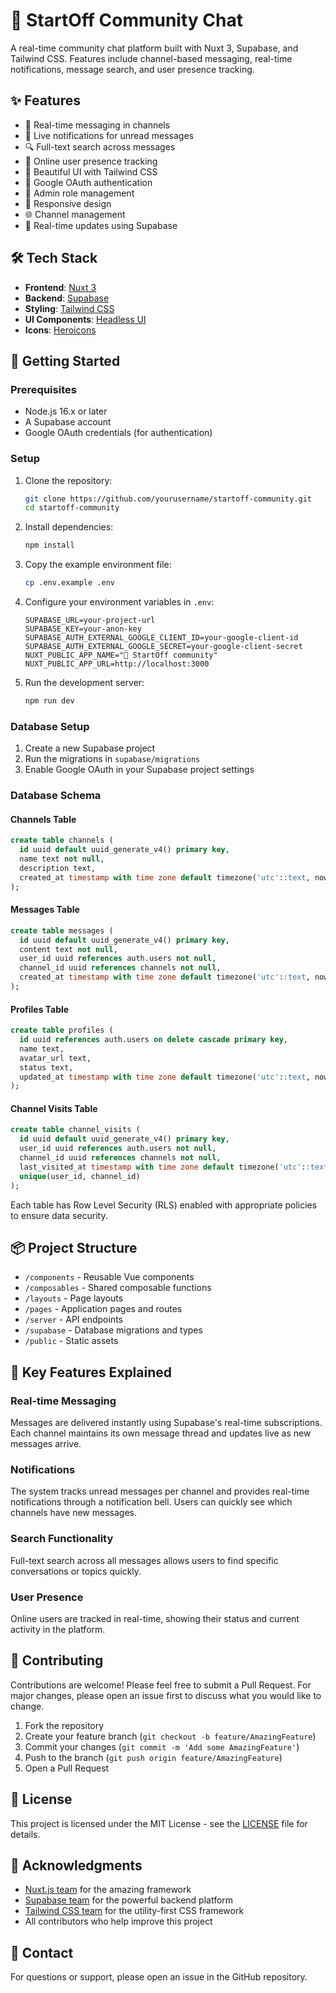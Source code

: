 # 🚀 StartOff Community Chat

A real-time community chat platform built with Nuxt 3, Supabase, and Tailwind CSS. Features include channel-based messaging, real-time notifications, message search, and user presence tracking.

## ✨ Features

- 💬 Real-time messaging in channels
- 🔔 Live notifications for unread messages
- 🔍 Full-text search across messages
- 👥 Online user presence tracking
- 🎨 Beautiful UI with Tailwind CSS
- 🔐 Google OAuth authentication
- 👑 Admin role management
- 📱 Responsive design
- 🌐 Channel management
- 🔄 Real-time updates using Supabase

## 🛠️ Tech Stack

- **Frontend**: [Nuxt 3](https://nuxt.com)
- **Backend**: [Supabase](https://supabase.com)
- **Styling**: [Tailwind CSS](https://tailwindcss.com)
- **UI Components**: [Headless UI](https://headlessui.dev)
- **Icons**: [Heroicons](https://heroicons.com)

## 🚀 Getting Started

### Prerequisites

- Node.js 16.x or later
- A Supabase account
- Google OAuth credentials (for authentication)

### Setup

1. Clone the repository:

   ```bash
   git clone https://github.com/yourusername/startoff-community.git
   cd startoff-community
   ```

2. Install dependencies:

   ```bash
   npm install
   ```

3. Copy the example environment file:

   ```bash
   cp .env.example .env
   ```

4. Configure your environment variables in `.env`:

   ```env
   SUPABASE_URL=your-project-url
   SUPABASE_KEY=your-anon-key
   SUPABASE_AUTH_EXTERNAL_GOOGLE_CLIENT_ID=your-google-client-id
   SUPABASE_AUTH_EXTERNAL_GOOGLE_SECRET=your-google-client-secret
   NUXT_PUBLIC_APP_NAME="🚀 StartOff community"
   NUXT_PUBLIC_APP_URL=http://localhost:3000
   ```

5. Run the development server:

   ```bash
   npm run dev
   ```

### Database Setup

1. Create a new Supabase project
2. Run the migrations in `supabase/migrations`
3. Enable Google OAuth in your Supabase project settings

### Database Schema

#### Channels Table

```sql
create table channels (
  id uuid default uuid_generate_v4() primary key,
  name text not null,
  description text,
  created_at timestamp with time zone default timezone('utc'::text, now()) not null
);
```

#### Messages Table

```sql
create table messages (
  id uuid default uuid_generate_v4() primary key,
  content text not null,
  user_id uuid references auth.users not null,
  channel_id uuid references channels not null,
  created_at timestamp with time zone default timezone('utc'::text, now()) not null
);
```

#### Profiles Table

```sql
create table profiles (
  id uuid references auth.users on delete cascade primary key,
  name text,
  avatar_url text,
  status text,
  updated_at timestamp with time zone default timezone('utc'::text, now())
);
```

#### Channel Visits Table

```sql
create table channel_visits (
  id uuid default uuid_generate_v4() primary key,
  user_id uuid references auth.users not null,
  channel_id uuid references channels not null,
  last_visited_at timestamp with time zone default timezone('utc'::text, now()) not null,
  unique(user_id, channel_id)
);
```

Each table has Row Level Security (RLS) enabled with appropriate policies to ensure data security.

## 📦 Project Structure

- `/components` - Reusable Vue components
- `/composables` - Shared composable functions
- `/layouts` - Page layouts
- `/pages` - Application pages and routes
- `/server` - API endpoints
- `/supabase` - Database migrations and types
- `/public` - Static assets

## 🔑 Key Features Explained

### Real-time Messaging

Messages are delivered instantly using Supabase's real-time subscriptions. Each channel maintains its own message thread and updates live as new messages arrive.

### Notifications

The system tracks unread messages per channel and provides real-time notifications through a notification bell. Users can quickly see which channels have new messages.

### Search Functionality

Full-text search across all messages allows users to find specific conversations or topics quickly.

### User Presence

Online users are tracked in real-time, showing their status and current activity in the platform.

## 🤝 Contributing

Contributions are welcome! Please feel free to submit a Pull Request. For major changes, please open an issue first to discuss what you would like to change.

1. Fork the repository
2. Create your feature branch (`git checkout -b feature/AmazingFeature`)
3. Commit your changes (`git commit -m 'Add some AmazingFeature'`)
4. Push to the branch (`git push origin feature/AmazingFeature`)
5. Open a Pull Request

## 📝 License

This project is licensed under the MIT License - see the [LICENSE](LICENSE) file for details.

## 🙏 Acknowledgments

- [Nuxt.js team](https://nuxt.com) for the amazing framework
- [Supabase team](https://supabase.com) for the powerful backend platform
- [Tailwind CSS team](https://tailwindcss.com) for the utility-first CSS framework
- All contributors who help improve this project

## 📧 Contact

For questions or support, please open an issue in the GitHub repository.
